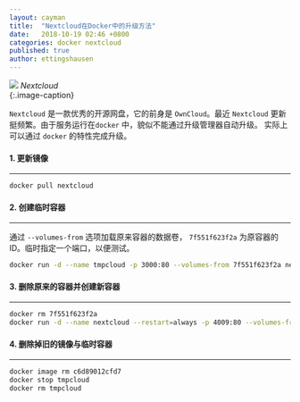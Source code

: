 ```yaml
---
layout: cayman
title:  "Nextcloud在Docker中的升级方法"
date:   2018-10-19 02:46 +0800
categories: docker nextcloud
published: true
author: ettingshausen
---   
```


![](https://wx1.sinaimg.cn/large/685ea4faly1fwdi5dhx9zj20qg0igk0b.jpg)
*Nextcloud*  
{:.image-caption}   

`Nextcloud` 是一款优秀的开源网盘，它的前身是 `OwnCloud`。最近 `Nextcloud` 更新挺频繁。由于服务运行在`docker` 中，貌似不能通过升级管理器自动升级。 实际上可以通过 `docker` 的特性完成升级。

#### 1. 更新镜像
---

```sh
docker pull nextcloud
```

#### 2. 创建临时容器
---

通过 `--volumes-from` 选项加载原来容器的数据卷， `7f551f623f2a` 为原容器的ID。临时指定一个端口，以便测试。

```sh
docker run -d --name tmpcloud -p 3000:80 --volumes-from 7f551f623f2a nextcloud
```  

#### 3. 删除原来的容器并创建新容器
---
```sh
docker rm 7f551f623f2a
docker run -d --name nextcloud --restart=always -p 4009:80 --volumes-from tmpcloud nextcloud
```

#### 4. 删除掉旧的镜像与临时容器
----

```sh
docker image rm c6d89012cfd7
docker stop tmpcloud
docker rm tmpcloud
```